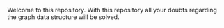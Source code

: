 Welcome to this repository. With this repository all your doubts regarding the graph data structure will be solved.

